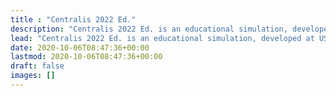 ```yaml
---
title : "Centralis 2022 Ed."
description: "Centralis 2022 Ed. is an educational simulation, developed at USC Marshall, implemented by William Hu, Gary Mao, and Bili Xu."
lead: "Centralis 2022 Ed. is an educational simulation, developed at USC Marshall, implemented by William Hu, Gary Mao, and Bili Xu."
date: 2020-10-06T08:47:36+00:00
lastmod: 2020-10-06T08:47:36+00:00
draft: false
images: []
---
```


